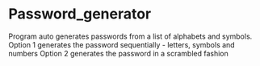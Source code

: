 # Password_generator
Program auto generates passwords from a list of alphabets and symbols. 
Option 1 generates the password sequentially - letters, symbols and numbers
Option 2 generates the password in a scrambled fashion
